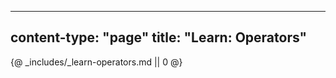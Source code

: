 -----
content-type: "page"
title: "Learn: Operators"
-----
{@ _includes/_learn-operators.md || 0 @}
